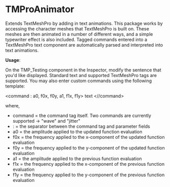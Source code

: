# TMProAnimator
Extends TextMeshPro by adding in text animations. This package works by accessing the character meshes that TextMeshPro is built on. These meshes are then animated in a number of different ways, and a simple typewriter effect is also included. Tagged commands entered into a TextMeshPro text component are automatically parsed and interpreted into text animations.

<b>Usage</b>:

On the TMP_Testing component in the Inspector, modify the sentence that you'd like displayed. Standard text and supported TextMeshPro tags are supported. You may also enter custom commands using the following template:

<command : a0, f0x, f0y, a1, f1x, f1y> text <//command>

where,
- command = the command tag itself. Two commands are currently supported -> "wave" and "jitter"
- :       = the separator between the command tag and parameter fields
- a0      = the amplitude applied to the updated function evaluation
- f0x     = the frequency applied to the x-component of the updated function evaluation
- f0y     = the frequency applied to the y-component of the updated function evaluation
- a1      = the amplitude applied to the previous function evaluation
- f1x     = the frequency applied to the x-component of the previous function evaluation
- f1y     = the frequency applied to the y-component of the previous function evaluation
